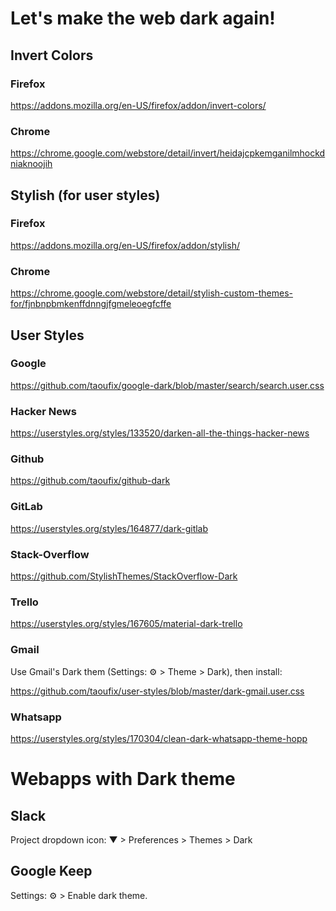 # Let's make the web dark again!


## Invert Colors
### Firefox
https://addons.mozilla.org/en-US/firefox/addon/invert-colors/

### Chrome
https://chrome.google.com/webstore/detail/invert/heidajcpkemganilmhockdniaknoojih

## Stylish (for user styles)
### Firefox
https://addons.mozilla.org/en-US/firefox/addon/stylish/

### Chrome
https://chrome.google.com/webstore/detail/stylish-custom-themes-for/fjnbnpbmkenffdnngjfgmeleoegfcffe

## User Styles

### Google
https://github.com/taoufix/google-dark/blob/master/search/search.user.css

### Hacker News
https://userstyles.org/styles/133520/darken-all-the-things-hacker-news

### Github
https://github.com/taoufix/github-dark

### GitLab
https://userstyles.org/styles/164877/dark-gitlab

### Stack-Overflow
https://github.com/StylishThemes/StackOverflow-Dark

### Trello
https://userstyles.org/styles/167605/material-dark-trello

### Gmail
Use Gmail's Dark them (Settings: :gear: > Theme > Dark),  then install:

https://github.com/taoufix/user-styles/blob/master/dark-gmail.user.css

### Whatsapp
https://userstyles.org/styles/170304/clean-dark-whatsapp-theme-hopp

# Webapps with Dark theme
## Slack
Project dropdown icon: ▼ > Preferences > Themes > Dark

## Google Keep
Settings: :gear: > Enable dark theme.

